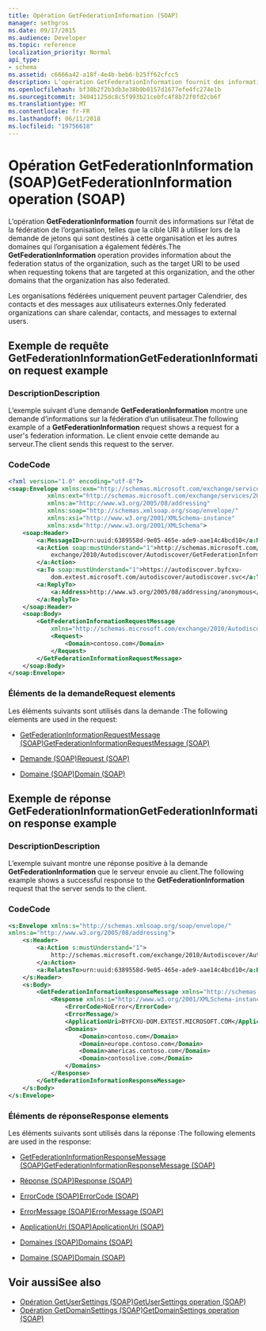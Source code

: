 ```yaml
---
title: Opération GetFederationInformation (SOAP)
manager: sethgros
ms.date: 09/17/2015
ms.audience: Developer
ms.topic: reference
localization_priority: Normal
api_type:
- schema
ms.assetid: c6666a42-a18f-4e4b-beb6-b25ff62cfcc5
description: L’opération GetFederationInformation fournit des informations sur l’état de la fédération de l’organisation, telles que l’URI à utiliser lors de la demande de jetons sont destinés à cette organisation et les autres domaines que l’organisation a également cible fédérés.
ms.openlocfilehash: bf38b2f2b3db3e38b9b0157d1677efe4fc274e1b
ms.sourcegitcommit: 34041125dc8c5f993b21cebfc4f8b72f0fd2cb6f
ms.translationtype: MT
ms.contentlocale: fr-FR
ms.lasthandoff: 06/11/2018
ms.locfileid: "19756618"
---
```

# <a name="getfederationinformation-operation-soap"></a><span data-ttu-id="bc21c-103">Opération GetFederationInformation (SOAP)</span><span class="sxs-lookup"><span data-stu-id="bc21c-103">GetFederationInformation operation (SOAP)</span></span>

<span data-ttu-id="bc21c-104">L’opération **GetFederationInformation** fournit des informations sur l’état de la fédération de l’organisation, telles que la cible URI à utiliser lors de la demande de jetons qui sont destinés à cette organisation et les autres domaines qui l’organisation a également fédérés.</span><span class="sxs-lookup"><span data-stu-id="bc21c-104">The **GetFederationInformation** operation provides information about the federation status of the organization, such as the target URI to be used when requesting tokens that are targeted at this organization, and the other domains that the organization has also federated.</span></span> 
  
<span data-ttu-id="bc21c-105">Les organisations fédérées uniquement peuvent partager Calendrier, des contacts et des messages aux utilisateurs externes.</span><span class="sxs-lookup"><span data-stu-id="bc21c-105">Only federated organizations can share calendar, contacts, and messages to external users.</span></span>
  
## <a name="getfederationinformation-request-example"></a><span data-ttu-id="bc21c-106">Exemple de requête GetFederationInformation</span><span class="sxs-lookup"><span data-stu-id="bc21c-106">GetFederationInformation request example</span></span>

### <a name="description"></a><span data-ttu-id="bc21c-107">Description</span><span class="sxs-lookup"><span data-stu-id="bc21c-107">Description</span></span>

<span data-ttu-id="bc21c-108">L’exemple suivant d’une demande **GetFederationInformation** montre une demande d’informations sur la fédération d’un utilisateur.</span><span class="sxs-lookup"><span data-stu-id="bc21c-108">The following example of a **GetFederationInformation** request shows a request for a user's federation information.</span></span> <span data-ttu-id="bc21c-109">Le client envoie cette demande au serveur.</span><span class="sxs-lookup"><span data-stu-id="bc21c-109">The client sends this request to the server.</span></span> 
  
### <a name="code"></a><span data-ttu-id="bc21c-110">Code</span><span class="sxs-lookup"><span data-stu-id="bc21c-110">Code</span></span>

```XML
<?xml version="1.0" encoding="utf-8"?> 
<soap:Envelope xmlns:exm="http://schemas.microsoft.com/exchange/services/2006/messages"
           xmlns:ext="http://schemas.microsoft.com/exchange/services/2006/types"
           xmlns:a="http://www.w3.org/2005/08/addressing"
           xmlns:soap="http://schemas.xmlsoap.org/soap/envelope/"
           xmlns:xsi="http://www.w3.org/2001/XMLSchema-instance" 
           xmlns:xsd="http://www.w3.org/2001/XMLSchema"> 
    <soap:Header> 
        <a:MessageID>urn:uuid:6389558d-9e05-465e-ade9-aae14c4bcd10</a:MessageID> 
        <a:Action soap:mustUnderstand="1">http://schemas.microsoft.com/
            exchange/2010/Autodiscover/Autodiscover/GetFederationInformation
        </a:Action> 
        <a:To soap:mustUnderstand="1">https://autodiscover.byfcxu-
            dom.extest.microsoft.com/autodiscover/autodiscover.svc</a:To> 
        <a:ReplyTo>
            <a:Address>http://www.w3.org/2005/08/addressing/anonymous</a:Address> 
        </a:ReplyTo> 
    </soap:Header> 
    <soap:Body> 
        <GetFederationInformationRequestMessage 
            xmlns="http://schemas.microsoft.com/exchange/2010/Autodiscover"> 
            <Request> 
                <Domain>contoso.com</Domain> 
            </Request> 
        </GetFederationInformationRequestMessage>
    </soap:Body> 
</soap:Envelope>
```

### <a name="request-elements"></a><span data-ttu-id="bc21c-111">Éléments de la demande</span><span class="sxs-lookup"><span data-stu-id="bc21c-111">Request elements</span></span>

<span data-ttu-id="bc21c-112">Les éléments suivants sont utilisés dans la demande :</span><span class="sxs-lookup"><span data-stu-id="bc21c-112">The following elements are used in the request:</span></span>
  
- [<span data-ttu-id="bc21c-113">GetFederationInformationRequestMessage (SOAP)</span><span class="sxs-lookup"><span data-stu-id="bc21c-113">GetFederationInformationRequestMessage (SOAP)</span></span>](getfederationinformationrequestmessage-soap.md)
    
- [<span data-ttu-id="bc21c-114">Demande (SOAP)</span><span class="sxs-lookup"><span data-stu-id="bc21c-114">Request (SOAP)</span></span>](request-soap.md)
    
- [<span data-ttu-id="bc21c-115">Domaine (SOAP)</span><span class="sxs-lookup"><span data-stu-id="bc21c-115">Domain (SOAP)</span></span>](domain-soap.md)
    
## <a name="getfederationinformation-response-example"></a><span data-ttu-id="bc21c-116">Exemple de réponse GetFederationInformation</span><span class="sxs-lookup"><span data-stu-id="bc21c-116">GetFederationInformation response example</span></span>

### <a name="description"></a><span data-ttu-id="bc21c-117">Description</span><span class="sxs-lookup"><span data-stu-id="bc21c-117">Description</span></span>

<span data-ttu-id="bc21c-118">L’exemple suivant montre une réponse positive à la demande **GetFederationInformation** que le serveur envoie au client.</span><span class="sxs-lookup"><span data-stu-id="bc21c-118">The following example shows a successful response to the **GetFederationInformation** request that the server sends to the client.</span></span> 
  
### <a name="code"></a><span data-ttu-id="bc21c-119">Code</span><span class="sxs-lookup"><span data-stu-id="bc21c-119">Code</span></span>

```XML
<s:Envelope xmlns:s="http://schemas.xmlsoap.org/soap/envelope/" 
xmlns:a="http://www.w3.org/2005/08/addressing"> 
    <s:Header> 
        <a:Action s:mustUnderstand="1">
            http://schemas.microsoft.com/exchange/2010/Autodiscover/Autodiscover/GetFederationInformationResponse
        </a:Action> 
        <a:RelatesTo>urn:uuid:6389558d-9e05-465e-ade9-aae14c4bcd10</a:RelatesTo> 
    </s:Header> 
    <s:Body> 
        <GetFederationInformationResponseMessage xmlns="http://schemas.microsoft.com/exchange/2010/Autodiscover"> 
            <Response xmlns:i="http://www.w3.org/2001/XMLSchema-instance"> 
                <ErrorCode>NoError</ErrorCode> 
                <ErrorMessage/> 
                <ApplicationUri>BYFCXU-DOM.EXTEST.MICROSOFT.COM</ApplicationUri> 
                <Domains> 
                    <Domain>contoso.com</Domain> 
                    <Domain>europe.contoso.com</Domain> 
                    <Domain>americas.contoso.com</Domain> 
                    <Domain>contosolive.com</Domain> 
                </Domains> 
            </Response> 
        </GetFederationInformationResponseMessage> 
    </s:Body> 
</s:Envelope>
```

### <a name="response-elements"></a><span data-ttu-id="bc21c-120">Éléments de réponse</span><span class="sxs-lookup"><span data-stu-id="bc21c-120">Response elements</span></span>

<span data-ttu-id="bc21c-121">Les éléments suivants sont utilisés dans la réponse :</span><span class="sxs-lookup"><span data-stu-id="bc21c-121">The following elements are used in the response:</span></span>
  
- [<span data-ttu-id="bc21c-122">GetFederationInformationResponseMessage (SOAP)</span><span class="sxs-lookup"><span data-stu-id="bc21c-122">GetFederationInformationResponseMessage (SOAP)</span></span>](getfederationinformationresponsemessage-soap.md)
    
- [<span data-ttu-id="bc21c-123">Réponse (SOAP)</span><span class="sxs-lookup"><span data-stu-id="bc21c-123">Response (SOAP)</span></span>](response-soap.md)
    
- [<span data-ttu-id="bc21c-124">ErrorCode (SOAP)</span><span class="sxs-lookup"><span data-stu-id="bc21c-124">ErrorCode (SOAP)</span></span>](errorcode-soap.md)
    
- [<span data-ttu-id="bc21c-125">ErrorMessage (SOAP)</span><span class="sxs-lookup"><span data-stu-id="bc21c-125">ErrorMessage (SOAP)</span></span>](errormessage-soap.md)
    
- [<span data-ttu-id="bc21c-126">ApplicationUri (SOAP)</span><span class="sxs-lookup"><span data-stu-id="bc21c-126">ApplicationUri (SOAP)</span></span>](applicationuri-soap.md)
    
- [<span data-ttu-id="bc21c-127">Domaines (SOAP)</span><span class="sxs-lookup"><span data-stu-id="bc21c-127">Domains (SOAP)</span></span>](domains-soap.md)
    
- [<span data-ttu-id="bc21c-128">Domaine (SOAP)</span><span class="sxs-lookup"><span data-stu-id="bc21c-128">Domain (SOAP)</span></span>](domain-soap.md)
    
## <a name="see-also"></a><span data-ttu-id="bc21c-129">Voir aussi</span><span class="sxs-lookup"><span data-stu-id="bc21c-129">See also</span></span>

- [<span data-ttu-id="bc21c-130">Opération GetUserSettings (SOAP)</span><span class="sxs-lookup"><span data-stu-id="bc21c-130">GetUserSettings operation (SOAP)</span></span>](getusersettings-operation-soap.md)
- [<span data-ttu-id="bc21c-131">Opération GetDomainSettings (SOAP)</span><span class="sxs-lookup"><span data-stu-id="bc21c-131">GetDomainSettings operation (SOAP)</span></span>](getdomainsettings-operation-soap.md)


